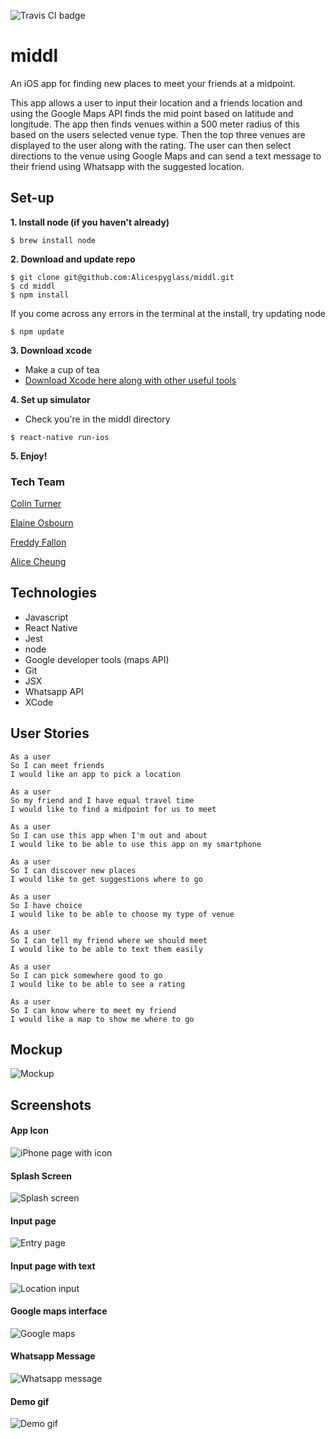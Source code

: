 ![Travis CI badge](https://travis-ci.org/Alicespyglass/middl.svg?branch=master)

# middl

An iOS app for finding new places to meet your friends at a midpoint.

This app allows a user to input their location and a friends location and using the Google Maps API finds the mid point based on latitude and longitude. The app then finds venues within a 500 meter radius of this based on the users selected venue type. Then the top three venues are displayed to the user along with the rating. The user can then select directions to the venue using Google Maps and can send a text message to their friend using Whatsapp with the suggested location.

## Set-up
**1. Install node (if you haven't already)**
```
$ brew install node
```
**2. Download and update repo**
```
$ git clone git@github.com:Alicespyglass/middl.git
$ cd middl
$ npm install
```
If you come across any errors in the terminal at the install, try updating node
```
$ npm update
```

**3. Download xcode**

- Make a cup of tea
- [Download Xcode here along with other useful tools](http://www.preparetocode.io/pick-your-os/)

**4. Set up simulator**

- Check you're in the middl directory

```
$ react-native run-ios
```

**5. Enjoy!**


### Tech Team
[Colin Turner](https://github.com/colinturner)

[Elaine Osbourn](https://github.com/kittysquee)

[Freddy Fallon](https://github.com/freddyfallon)

[Alice Cheung](https://github.com/Alicespyglass)

## Technologies
- Javascript
- React Native
- Jest
- node
- Google developer tools (maps API)
- Git
- JSX
- Whatsapp API
- XCode

## User Stories

```
As a user
So I can meet friends
I would like an app to pick a location

As a user
So my friend and I have equal travel time
I would like to find a midpoint for us to meet

As a user
So I can use this app when I'm out and about
I would like to be able to use this app on my smartphone

As a user
So I can discover new places
I would like to get suggestions where to go

As a user
So I have choice
I would like to be able to choose my type of venue

As a user
So I can tell my friend where we should meet
I would like to be able to text them easily

As a user
So I can pick somewhere good to go
I would like to be able to see a rating

As a user
So I can know where to meet my friend
I would like a map to show me where to go
```

## Mockup

![Mockup](http://i.imgur.com/5BDkcOt.png)

## Screenshots

#### App Icon

![iPhone page with icon](http://i.imgur.com/IkamGI4.png)

#### Splash Screen

![Splash screen](http://i.imgur.com/hKCvoU0.png)

#### Input page

![Entry page](http://i.imgur.com/y6nMucS.png)

#### Input page with text

![Location input](http://i.imgur.com/1Sa6r73.png)

#### Google maps interface

![Google maps](http://i.imgur.com/gHU83Rr.png)

#### Whatsapp Message

![Whatsapp message](http://i.imgur.com/9jKctcZ.png)

#### Demo gif

![Demo gif](./src/assets/demo.gif)
